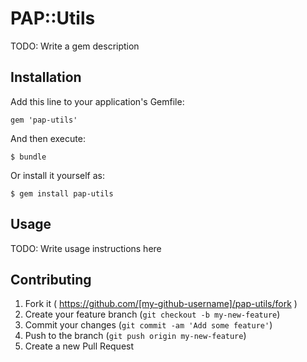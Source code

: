 # PAP::Utils

TODO: Write a gem description

## Installation

Add this line to your application's Gemfile:

    gem 'pap-utils'

And then execute:

    $ bundle

Or install it yourself as:

    $ gem install pap-utils

## Usage

TODO: Write usage instructions here

## Contributing

1. Fork it ( https://github.com/[my-github-username]/pap-utils/fork )
2. Create your feature branch (`git checkout -b my-new-feature`)
3. Commit your changes (`git commit -am 'Add some feature'`)
4. Push to the branch (`git push origin my-new-feature`)
5. Create a new Pull Request
